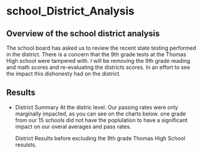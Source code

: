 # school_District_Analysis

## Overview of the school district analysis
  The school board has asked us to review the recent state testing performed in the district. There is a concern that the 9th grade tests at the Thomas High school were 
  tampered with. I will be removing the 9th grade reading and math scores and re-evaluating the districts scores. In an effort to see the impact this dishonesty had on 
  the district.
  
  ## Results
  
  * District Summary
    At the distric level. Our passing rates were only marginally impacted, as you can see on the charts below. one grade from our 15 schools did not have the poplulation
    to have a significant impact on our overal averages and pass rates.
    
    District Results before excluding the 9th grade Thomas High School resulsts.
    
     
  
  
